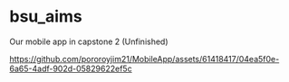 # bsu_aims

Our mobile app in capstone 2 (Unfinished)

https://github.com/pororoyjim21/MobileApp/assets/61418417/04ea5f0e-6a65-4adf-902d-05829622ef5c


